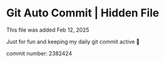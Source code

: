 # Git Auto Commit | Hidden File

This file was added Feb 12, 2025

Just for fun and keeping my daily git commit active 🤪

commit number: 2382424
